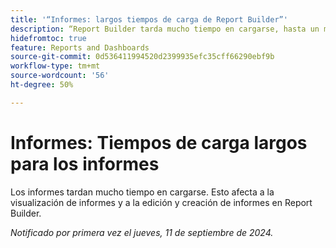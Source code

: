 ```yaml
---
title: '“Informes: largos tiempos de carga de Report Builder”'
description: “Report Builder tarda mucho tiempo en cargarse, hasta un minuto en algunos casos”.
hidefromtoc: true
feature: Reports and Dashboards
source-git-commit: 0d536411994520d2399935efc35cff66290ebf9b
workflow-type: tm+mt
source-wordcount: '56'
ht-degree: 50%

---
```



# Informes: Tiempos de carga largos para los informes

Los informes tardan mucho tiempo en cargarse. Esto afecta a la visualización de informes y a la edición y creación de informes en Report Builder.

_Notificado por primera vez el jueves, 11 de septiembre de 2024._
